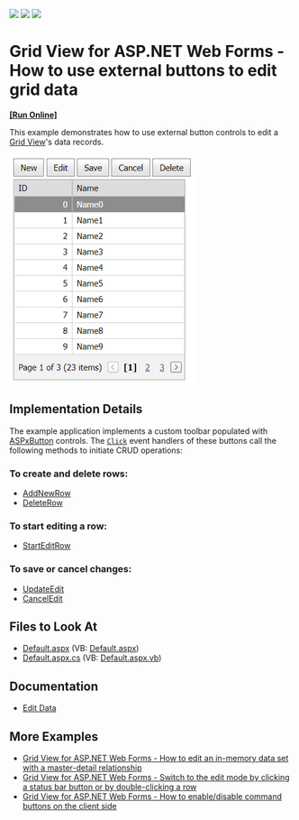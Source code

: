 <!-- default badges list -->
![](https://img.shields.io/endpoint?url=https://codecentral.devexpress.com/api/v1/VersionRange/128537632/13.1.5%2B)
[![](https://img.shields.io/badge/Open_in_DevExpress_Support_Center-FF7200?style=flat-square&logo=DevExpress&logoColor=white)](https://supportcenter.devexpress.com/ticket/details/E1522)
[![](https://img.shields.io/badge/📖_How_to_use_DevExpress_Examples-e9f6fc?style=flat-square)](https://docs.devexpress.com/GeneralInformation/403183)
<!-- default badges end -->
# Grid View for ASP.NET Web Forms - How to use external buttons to edit grid data
<!-- run online -->
**[[Run Online]](https://codecentral.devexpress.com/128537632/)**
<!-- run online end -->

This example demonstrates how to use external button controls to edit a [Grid View](https://docs.devexpress.com/AspNet/5823/components/grid-view)'s data records.

![Use External Buttons to Edit Grid Data](external-button-edits.png)

## Implementation Details

The example application implements a custom toolbar populated with [ASPxButton](https://docs.devexpress.com/AspNet/DevExpress.Web.ASPxButton) controls. The [`Click`](https://docs.devexpress.com/AspNet/DevExpress.Web.ASPxButton.Click) event handlers of these buttons call the following methods to initiate CRUD operations:

### To create and delete rows:

- [AddNewRow](http://documentation.devexpress.com/#AspNet/DevExpressWebASPxGridViewScriptsASPxClientGridView_AddNewRowtopic)
- [DeleteRow](http://documentation.devexpress.com/#AspNet/DevExpressWebASPxGridViewScriptsASPxClientGridView_DeleteRowtopic)

### To start editing a row:

- [StartEditRow](http://documentation.devexpress.com/#AspNet/DevExpressWebASPxGridViewScriptsASPxClientGridView_StartEditRowtopic)

### To save or cancel changes:

- [UpdateEdit](http://documentation.devexpress.com/#AspNet/DevExpressWebASPxGridViewScriptsASPxClientGridView_UpdateEdittopic)
- [CancelEdit](http://documentation.devexpress.com/#AspNet/DevExpressWebASPxGridViewScriptsASPxClientGridView_CancelEdittopic)

## Files to Look At

* [Default.aspx](./CS/WebSite/Default.aspx) (VB: [Default.aspx](./VB/WebSite/Default.aspx))
* [Default.aspx.cs](./CS/WebSite/Default.aspx.cs) (VB: [Default.aspx.vb](./VB/WebSite/Default.aspx.vb))

## Documentation

- [Edit Data](https://docs.devexpress.com/AspNet/3712/components/grid-view/concepts/edit-data)

## More Examples

- [Grid View for ASP.NET Web Forms - How to edit an in-memory data set with a master-detail relationship](https://github.com/DevExpress-Examples/aspxgridview-edit-in-memory-dataset)
- [Grid View for ASP.NET Web Forms - Switch to the edit mode by clicking a status bar button or by double-clicking a row](https://github.com/DevExpress-Examples/switch-to-the-edit-mode-by-clicking-a-status-bar-button-or-by-double-clicking-a-row-e7)
- [Grid View for ASP.NET Web Forms - How to enable/disable command buttons on the client side](https://github.com/DevExpress-Examples/how-to-enable-disable-command-buttons-on-the-client-side-e2345)
